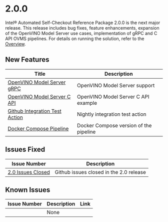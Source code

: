 # 2.0.0

Intel® Automated Self-Checkout Reference Package 2.0.0 is the next major release. This release includes bug fixes, feature enhancements, expansion of the OpenVINO Model Server use cases, implementation of gRPC and C API OVMS pipelines. For details on running the solution, refer to the [Overview](../index.md). 

## New Features

| Title                                                                                                           | Description                                                                 |
|-----------------------------------------------------------------------------------------------------------------|-----------------------------------------------------------------------------|
| [OpenVINO Model Server gRPC](../OVMS/runObjectDetectionPipelineWithNewModel.md) | OpenVINO Model Server support |
| [OpenVINO Model Server C API](../OVMS/capiPipelineRun.md) | OpenVINO Model Server C API example |
| [Github Integration Test Action](https://github.com/intel-retail/automated-self-checkout/blob/main/.github/workflows/integration.yaml) | Nightly integration test action |
| [Docker Compose Pipeline](../OVMS/pipelineDockerCompose.md) | Docker Compose version of the pipeline |

## Issues Fixed

| Issue Number | Description     |
| -----------  | --------------- |
| [2.0 Issues Closed](https://github.com/intel-retail/automated-self-checkout/issues?q=is%3Aissue+is%3Aclosed++label%3A2.0++label%3Abug) | Github issues closed in the 2.0 release |

## Known Issues

| Issue Number | Description     | Link        |
| -----------  | --------------- | ----------- |
|              | None            |             |
